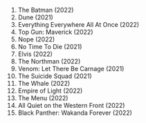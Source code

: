 1. The Batman (2022)
2. Dune (2021)
3. Everything Everywhere All At Once (2022)
4. Top Gun: Maverick (2022)
5. Nope (2022)
6. No Time To Die (2021)
7. Elvis (2022)
8. The Northman (2022)
9. Venom: Let There Be Carnage (2021)
10. The Suicide Squad (2021)
11. The Whale (2022)
12. Empire of Light (2022)
13. The Menu (2022)
14. All Quiet on the Western Front (2022)
15. Black Panther: Wakanda Forever (2022)



